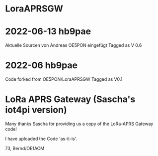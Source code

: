 # LoraAPRSGW

# 2022-06-13 hb9pae

Aktuelle Sourcen von Andreas OE5PON eingefügt
Tagged as V 0.6

# 2022-06 hb9pae
Code forked from OE5PON/LoraAPRSGW
Tagged as V0.1

# LoRa APRS Gateway (Sascha's iot4pi version) 

Many thanks Sascha for providing us a copy of the LoRa-APRS Gateway code!  

I have uploaded the Code 'as-it-is'.

73,
Bernd/OE1ACM

